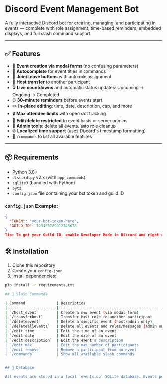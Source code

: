 # Discord Event Management Bot

A fully interactive Discord bot for creating, managing, and participating in events — complete with role assignment, time-based reminders, embedded displays, and full slash command support.

---

## ✅ Features

- 🧾 **Event creation via modal forms** (no confusing parameters)
- 🧠 **Autocomplete** for event titles in commands
- 👥 **Join/Leave buttons** with auto role assignment
- 🔁 **Host transfer** to another participant
- ⏳ **Live countdowns** and automatic status updates: Upcoming → Ongoing → Completed
- ⏰ **30-minute reminders** before events start
- ✏️ **In-place editing**: time, date, description, cap, and more
- 🔒 **Max attendee limits** with open slot tracking
- 🔐 **Edit/delete restricted** to event hosts or server admins
- 🧹 **Admin tools**: delete all events, auto role cleanup
- 🌐 **Localized time support** (uses Discord's timestamp formatting)
- 💬 `/commands` to list all available features

---

## 📦 Requirements

- Python 3.8+
- `discord.py` v2.x (with `app_commands`)
- `sqlite3` (bundled with Python)
- `pytz`
- `config.json` file containing your bot token and guild ID

### `config.json` Example:
```json
{
  "TOKEN": "your-bot-token-here",
  "GUILD_ID": 123456789012345678
}
Tip: To get your Guild ID, enable Developer Mode in Discord and right-click your server name → "Copy Server ID".
```

## 🛠️ Installation

1. Clone this repository  
2. Create your `config.json`  
3. Install dependencies:

```bash
pip install -r requirements.txt

## 💬 Slash Commands

| Command              | Description                                                   |
|----------------------|---------------------------------------------------------------|
| `/host_event`        | Create a new event (via modal form)                           |
| `/transferhost`      | Transfer host role to another participant                     |
| `/deleteevent`       | Delete a specific event (host/admin only)                     |
| `/deleteallevents`   | Delete all events and roles/messages (admin only)             |
| `/edit time`         | Edit the time of an event                                     |
| `/edit date`         | Edit the date of an event                                     |
| `/edit description`  | Edit the event's description                                  |
| `/edit max`          | Edit the max number of participants                           |
| `/edit remove`       | Remove a participant from an event                            |
| `/commands`          | Show all available slash commands                             |


## 🧪 Database

All events are stored in a local `events.db` SQLite database. Events persist across restarts, and views/buttons are restored automatically.

